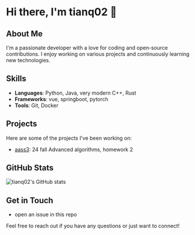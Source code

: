 # Hi there, I'm tianq02 👋

## About Me
I'm a passionate developer with a love for coding and open-source contributions. I enjoy working on various projects and continuously learning new technologies.

## Skills
- **Languages**: Python, Java, very modern C++, Rust
- **Frameworks**: vue, springboot, pytorch
- **Tools**: Git, Docker

## Projects
Here are some of the projects I've been working on:
- [aass3](https://github.com/tianq02/algorithm_assignment_2): 24 fall Advanced algorithms, homework 2

## GitHub Stats
![tianq02's GitHub stats](https://github-readme-stats.vercel.app/api?username=tianq02&show_icons=true)

## Get in Touch
- open an issue in this repo

Feel free to reach out if you have any questions or just want to connect!
